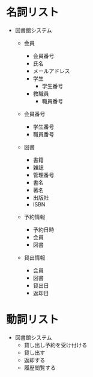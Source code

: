 # 名詞リスト
- 図書館システム
  - 会員
    - 会員番号
    - 氏名
    - メールアドレス
    - 学生
      - 学生番号
    - 教職員
      - 職員番号

  - 会員番号
    - 学生番号
    - 職員番号

  - 図書
    - 書籍
    - 雑誌
    - 管理番号
    - 書名
    - 著名
    - 出版社
    - ISBN

  - 予約情報
    - 予約日時
    - 会員
    - 図書

  - 貸出情報
    - 会員
    - 図書
    - 貸出日
    - 返却日

# 動詞リスト
- 図書館システム
  - 貸し出し予約を受け付ける
  - 貸し出す
  - 返却する
  - 履歴閲覧する
  <!-- - 会員登録する -->
  <!-- - メールで連絡する -->
  <!-- - 予約キャンセル -->